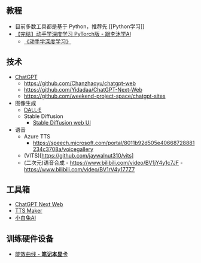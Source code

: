 ## 教程

- 目前多数工具都是基于 Python，推荐先 [[Python学习]]
- [【完结】动手学深度学习 PyTorch版 - 跟李沐学AI](https://space.bilibili.com/1567748478/channel/seriesdetail?sid=358497)
	- [《动手学深度学习》](https://zh-v2.d2l.ai/)

## 技术

- [ChatGPT](https://chat.openai.com/chat)
	- https://github.com/Chanzhaoyu/chatgpt-web
	- https://github.com/Yidadaa/ChatGPT-Next-Web
	- https://github.com/weekend-project-space/chatgpt-sites
- 图像生成
	- [DALL·E](https://labs.openai.com)
	- Stable Diffusion
		- [Stable Diffusion web UI](https://github.com/AUTOMATIC1111/stable-diffusion-webui/)
- 语音
	- Azure TTS
		- https://speech.microsoft.com/portal/8011b92d505e40668728881234c3708a/voicegallery
	- (VITS)[https://github.com/jaywalnut310/vits]
	- (二次元)语音合成
			- https://www.bilibili.com/video/BV1jY4y1c7JF
			- https://www.bilibili.com/video/BV1rV4y177Z7


## 工具箱

- [ChatGPT Next Web](https://chat-gpt-next-web.vercel.app)
- [TTS Maker](https://ttsmaker.com/zh-cn)
- [小白兔AI](https://github.com/Baiyuetribe/paper2gui)

## 训练硬件设备

- [能效曲线 - **笔记本显卡**](https://www.socpk.com/laptopgpucurve/)

